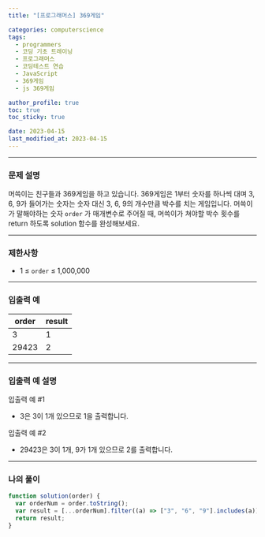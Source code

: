 ```yaml
---
title: "[프로그래머스] 369게임"

categories: computerscience
tags:
  - programmers
  - 코딩 기초 트레이닝
  - 프로그래머스
  - 코딩테스트 연습
  - JavaScript
  - 369게임
  - js 369게임

author_profile: true
toc: true
toc_sticky: true

date: 2023-04-15
last_modified_at: 2023-04-15
---
```


---

### 문제 설명

머쓱이는 친구들과 369게임을 하고 있습니다. 369게임은 1부터 숫자를 하나씩 대며 3, 6, 9가 들어가는 숫자는 숫자 대신 3, 6, 9의 개수만큼 박수를 치는 게임입니다. 머쓱이가 말해야하는 숫자 `order`
가 매개변수로 주어질 때, 머쓱이가 쳐야할 박수 횟수를 return 하도록 solution 함수를 완성해보세요.

---

### 제한사항

- 1 ≤ `order` ≤ 1,000,000

---

### 입출력 예

| order | result |
| ----- | ------ |
| 3     | 1      |
| 29423 | 2      |

---

### 입출력 예 설명

입출력 예 #1

- 3은 3이 1개 있으므로 1을 출력합니다.

입출력 예 #2

- 29423은 3이 1개, 9가 1개 있으므로 2를 출력합니다.

---

### 나의 풀이

```jsx
function solution(order) {
  var orderNum = order.toString();
  var result = [...orderNum].filter((a) => ["3", "6", "9"].includes(a)).length;
  return result;
}
```
